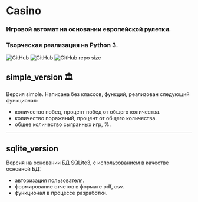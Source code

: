 # Casino
### Игровой автомат на основании европейской рулетки. 
### Творческая реализация на Python 3.

![GitHub](https://img.shields.io/badge/Alba3k-Casino-brightgreen?style=for-the-badge)
![GitHub](https://img.shields.io/github/license/Alba3k/Casino?style=for-the-badge)
![GitHub repo size](https://img.shields.io/github/repo-size/Alba3k/Casino?style=for-the-badge)

## simple_version :classical_building:

Версия simple. Написана без классов, функций, реализован следующий функционал:
- количество побед, процент побед от общего количества.
- количество поражений, процент от общего количества. 
- общее количество сыгранных игр, %.

***

## sqlite_version

Версия на основании БД SQLite3, с использованием в качестве основной БД:
- авторизация пользователя.
- формирование отчетов в формате pdf, csv.
- функционал в процессе разработки.





